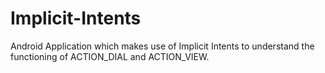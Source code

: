 # Implicit-Intents

Android Application which makes use of Implicit Intents to understand the functioning of ACTION_DIAL and ACTION_VIEW.
